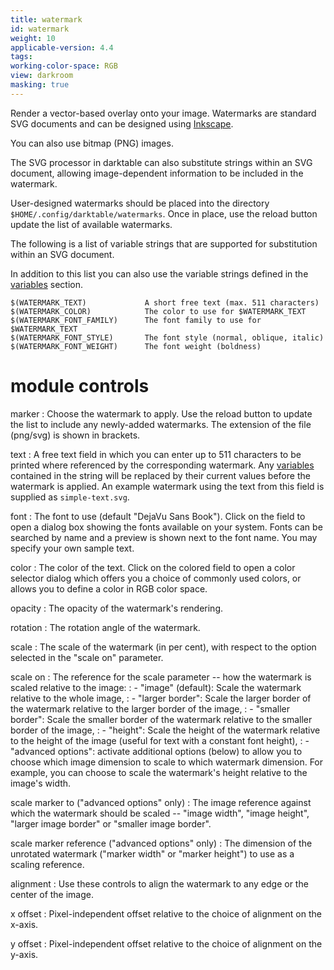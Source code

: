 ```yaml
---
title: watermark
id: watermark
weight: 10
applicable-version: 4.4
tags:
working-color-space: RGB
view: darkroom
masking: true
---
```


Render a vector-based overlay onto your image. Watermarks are standard SVG documents and can be designed using [Inkscape](http://www.inkscape.org/).

You can also use bitmap (PNG) images.

The SVG processor in darktable can also substitute strings within an SVG document, allowing image-dependent information to be included in the watermark.

User-designed watermarks should be placed into the directory `$HOME/.config/darktable/watermarks`. Once in place, use the reload button update the list of available watermarks.

The following is a list of variable strings that are supported for substitution within an SVG document.

In addition to this list you can also use the variable strings defined in the [variables](../../special-topics/variables.md) section.

```
$(WATERMARK_TEXT)             A short free text (max. 511 characters)
$(WATERMARK_COLOR)            The color to use for $WATERMARK_TEXT
$(WATERMARK_FONT_FAMILY)      The font family to use for $WATERMARK_TEXT
$(WATERMARK_FONT_STYLE)       The font style (normal, oblique, italic)
$(WATERMARK_FONT_WEIGHT)      The font weight (boldness)
```

# module controls

marker
: Choose the watermark to apply. Use the reload button to update the list to include any newly-added watermarks. The extension of the file (png/svg) is shown in brackets.

text
: A free text field in which you can enter up to 511 characters to be printed where referenced by the corresponding watermark. Any [variables](../../special-topics/variables.md) contained in the string will be replaced by their current values before the watermark is applied. An example watermark using the text from this field is supplied as `simple-text.svg`.

font
: The font to use (default "DejaVu Sans Book"). Click on the field to open a dialog box showing the fonts available on your system. Fonts can be searched by name and a preview is shown next to the font name. You may specify your own sample text.

color
: The color of the text. Click on the colored field to open a color selector dialog which offers you a choice of commonly used colors, or allows you to define a color in RGB color space.

opacity
: The opacity of the watermark's rendering.

rotation
: The rotation angle of the watermark.

scale
: The scale of the watermark (in per cent), with respect to the option selected in the "scale on" parameter.

scale on
: The reference for the scale parameter -- how the watermark is scaled relative to the image:
: - "image" (default): Scale the watermark relative to the whole image,
: - "larger border": Scale the larger border of the watermark relative to the larger border of the image,
: - "smaller border": Scale the smaller border of the watermark relative to the smaller border of the image,
: - "height": Scale the height of the watermark relative to the height of the image (useful for text with a constant font height),
: - "advanced options": activate additional options (below) to allow you to choose which image dimension to scale to which watermark dimension. For example, you can choose to scale the watermark's height relative to the image's width.

scale marker to ("advanced options" only)
: The image reference against which the watermark should be scaled -- "image width", "image height", "larger image border" or "smaller image border".

scale marker reference ("advanced options" only)
: The dimension of the unrotated watermark ("marker width" or "marker height") to use as a scaling reference.

alignment
: Use these controls to align the watermark to any edge or the center of the image.

x offset
: Pixel-independent offset relative to the choice of alignment on the x-axis.

y offset
: Pixel-independent offset relative to the choice of alignment on the y-axis.
